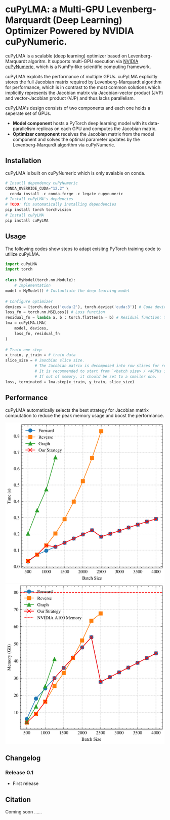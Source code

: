 cuPyLMA: a Multi-GPU Levenberg-Marquardt (Deep Learning) Optimizer Powered by NVIDIA cuPyNumeric.
=============================================

cuPyLMA is a scalable (deep learning) optimizer based on Levenberg-Marquardt algoritm. It supports multi-GPU execution via [NVIDIA cuPyNumeric](https://github.com/nv-legate/cupynumeric), which is a NumPy-like scientific computing framework.

cuPyLMA exploits the performance of multiple GPUs. cuPyLMA explicitly stores the full Jacobian matrix required by Levenberg-Marquardt algorithm for performance, which is in contrast to the most common solutions which implicitly represents the Jacobian matrix via Jacobian-vector product (JVP) and vector-Jacobian product (VJP) and thus lacks parallelism.

cuPyLMA's design consists of two components and each one holds a seperate set of GPUs.
- **Model component** hosts a PyTorch deep learning model with its data-parallelism replicas on each GPU and computes the Jacobian matrix.
- **Optimizer component** receives the Jacobian matrix from the model component and solves the optimal parameter updates by the Levenberg-Marqurdt algorithm via cuPyNumeric.

## Installation
cuPyLMA is built on cuPyNumeric which is only avaiable on conda.
```python
# Insatll dependency cuPyNumeric
CONDA_OVERRIDE_CUDA="12.2" \
  conda install -c conda-forge -c legate cupynumeric
# Install cuPyLMA's depdencies
# TODO: fix automatically installing dependencies
pip install torch torchvision
# Install cuPyLMA
pip install cuPyLMA
```

## Usage
The following codes show steps to adapt exisitng PyTorch training code to utilize cuPyLMA.
```python
import cuPyLMA
import torch

class MyModel(torch.nn.Module): 
    # Implementation
model = MyModel() # Instantiate the deep learning model

# Configure optimizer
devices = [torch.device('cuda:2'), torch.device('cuda:3')] # Cuda devices held by the model component
loss_fn = torch.nn.MSELoss() # Loss function
residual_fn = lambda a, b : torch.flatten(a - b) # Residual function: the output should be an 1-d array
lma = cuPyLMA.LMA(
    model, devices,
    loss_fn, residual_fn
)

# Train one step
x_train, y_train = # train data
slice_size = # Jaocbian slice size.
             # The Jacobian matrix is decomposed into row slices for reducing the peak memory.
             # It is recommended to start from `<batch size> / <#GPUs in the model component>`.
             # If out of memory, it should be set to a smaller one.
loss, terminated = lma.step(x_train, y_train, slice_size)
```

## Performance
cuPyLMA automatically selects the best strategy for Jacobian matrix computation to reduce the peak memory usage and boost the performance.

![](./figures/jacobian_scale_batch_time_dnn.svg)
![](./figures/jacobian_scale_batch_mem_dnn.svg)

## Changelog
### Release 0.1
* First release

## Citation
Coming soon ......


